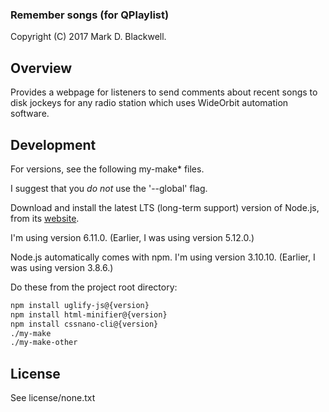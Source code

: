 ### Remember songs (for QPlaylist)

Copyright (C) 2017 Mark D. Blackwell.

## Overview

Provides a webpage for listeners
to send comments about recent songs to disk jockeys
for any radio station
which uses WideOrbit automation software.

## Development

For versions, see the following my-make* files.

I suggest that you *do not* use the '--global' flag.

Download and install the latest LTS (long-term support) version of Node.js, from its [website](https://nodejs.org/en/).

I'm using version 6.11.0.
(Earlier, I was using version 5.12.0.)

Node.js automatically comes with npm. I'm using version 3.10.10.
(Earlier, I was using version 3.8.6.)

Do these from the project root directory:

````bash
npm install uglify-js@{version}
npm install html-minifier@{version}
npm install cssnano-cli@{version}
./my-make
./my-make-other
````

## License

See license/none.txt
